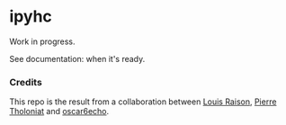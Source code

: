 # ipyhc

Work in progress.

See documentation: when it's ready.

### Credits

This repo is the result from a collaboration between
[Louis Raison](https://gitlab.com/DGothrek),
[Pierre Tholoniat](https://gitlab.com/tholoz) and [oscar6echo](https://gitlab.com/oscar6echo).
